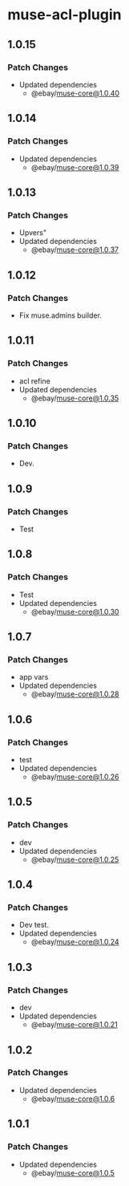 # muse-acl-plugin

## 1.0.15

### Patch Changes

- Updated dependencies
  - @ebay/muse-core@1.0.40

## 1.0.14

### Patch Changes

- Updated dependencies
  - @ebay/muse-core@1.0.39

## 1.0.13

### Patch Changes

- Upvers"
- Updated dependencies
  - @ebay/muse-core@1.0.37

## 1.0.12

### Patch Changes

- Fix muse.admins builder.

## 1.0.11

### Patch Changes

- acl refine
- Updated dependencies
  - @ebay/muse-core@1.0.35

## 1.0.10

### Patch Changes

- Dev.

## 1.0.9

### Patch Changes

- Test

## 1.0.8

### Patch Changes

- Test
- Updated dependencies
  - @ebay/muse-core@1.0.30

## 1.0.7

### Patch Changes

- app vars
- Updated dependencies
  - @ebay/muse-core@1.0.28

## 1.0.6

### Patch Changes

- test
- Updated dependencies
  - @ebay/muse-core@1.0.26

## 1.0.5

### Patch Changes

- dev
- Updated dependencies
  - @ebay/muse-core@1.0.25

## 1.0.4

### Patch Changes

- Dev test.
- Updated dependencies
  - @ebay/muse-core@1.0.24

## 1.0.3

### Patch Changes

- dev
- Updated dependencies
  - @ebay/muse-core@1.0.21

## 1.0.2

### Patch Changes

- Updated dependencies
  - @ebay/muse-core@1.0.6

## 1.0.1

### Patch Changes

- Updated dependencies
  - @ebay/muse-core@1.0.5
